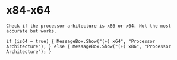 # x84-x64
`Check if the processor arhitecture is x86 or x64. Not the most accurate but works.`

`if (is64 = true)
{
      MessageBox.Show("(+) x64", "Processor Architecture");
}
else
{
    MessageBox.Show("(+) x86", "Processor Architecture");
}`
